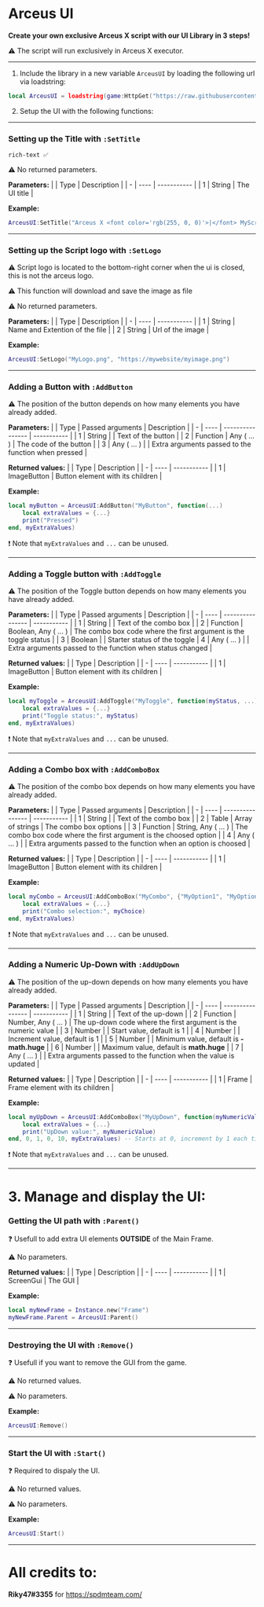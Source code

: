 # Arceus UI

**Create your own exclusive Arceus X script with our UI Library in 3 steps!**

⚠️ The script will run exclusively in Arceus X executor.

---

1. Include the library in a new variable `ArceusUI` by loading the following url via loadstring:
```lua
local ArceusUI = loadstring(game:HttpGet("https://raw.githubusercontent.com/SPDM-Team/ArceusX-V3-Scripts/main/ArceusUI.lua"))()
```

2. Setup the UI with the following functions:

---

### Setting up the Title with `:SetTitle`
`rich-text ✅`
     
⚠️ No returned parameters.
     
**Parameters:**
|   | Type | Description |
| - | ---- | ----------- |
| 1 | String | The UI title |

**Example:**
```lua
ArceusUI:SetTitle("Arceus X <font color='rgb(255, 0, 0)'>|</font> MyScript")
```
      
---

### Setting up the Script logo with `:SetLogo`

⚠️ Script logo is located to the bottom-right corner when the ui is closed, this is not the arceus logo.

⚠️ This function will download and save the image as file

⚠️ No returned parameters.
      
**Parameters:**
|   | Type | Description |
| - | ---- | ----------- |
| 1 | String | Name and Extention of the file |
| 2 | String | Url of the image |
      
**Example:**
```lua
ArceusUI:SetLogo("MyLogo.png", "https://mywebsite/myimage.png")
```
      
---

### Adding a Button with `:AddButton`

⚠️ The position of the button depends on how many elements you have already added.

**Parameters:**
|   | Type | Passed arguments | Description |
| - | ---- | ---------------- | ----------- |
| 1 | String | | Text of the button |
| 2 | Function | Any ( ... ) | The code of the button |
| 3 | Any ( ... ) | | Extra arguments passed to the function when pressed |

**Returned values:**
|   | Type | Description |
| - | ---- | ----------- |
| 1 | ImageButton | Button element with its children |

**Example:**
```lua
local myButton = ArceusUI:AddButton("MyButton", function(...)
    local extraValues = {...}
    print("Pressed")
end, myExtraValues)
```
❗ Note that `myExtraValues` and `...` can be unused.

---

### Adding a Toggle button with `:AddToggle`

⚠️ The position of the Toggle button depends on how many elements you have already added.

**Parameters:**
|   | Type | Passed arguments | Description |
| - | ---- | ---------------- | ----------- |
| 1 | String | | Text of the combo box |
| 2 | Function | Boolean, Any ( ... ) | The combo box code where the first argument is the toggle status |
| 3 | Boolean | | Starter status of the toggle
| 4 | Any ( ... ) | | Extra arguments passed to the function when status changed |

**Returned values:**
|   | Type | Description |
| - | ---- | ----------- |
| 1 | ImageButton | Button element with its children |

**Example:**
```lua
local myToggle = ArceusUI:AddToggle("MyToggle", function(myStatus, ...)
    local extraValues = {...}
    print("Toggle status:", myStatus)
end, myExtraValues)
```
❗ Note that `myExtraValues` and `...` can be unused.

---

### Adding a Combo box with `:AddComboBox`

⚠️ The position of the combo box depends on how many elements you have already added.

**Parameters:**
|   | Type | Passed arguments | Description |
| - | ---- | ---------------- | ----------- |
| 1 | String | | Text of the combo box |
| 2 | Table | Array of strings | The combo box options |
| 3 | Function | String, Any ( ... ) | The combo box code where the first argument is the choosed option |
| 4 | Any ( ... ) | | Extra arguments passed to the function when an option is choosed |

**Returned values:**
|   | Type | Description |
| - | ---- | ----------- |
| 1 | ImageButton | Button element with its children |

**Example:**
```lua
local myCombo = ArceusUI:AddComboBox("MyCombo", {"MyOption1", "MyOption2"}, function(myChoice, ...)
    local extraValues = {...}
    print("Combo selection:", myChoice)
end, myExtraValues)
```
❗ Note that `myExtraValues` and `...` can be unused.

---

### Adding a Numeric Up-Down with `:AddUpDown`

⚠️ The position of the up-down depends on how many elements you have already added.

**Parameters:**
|   | Type | Passed arguments | Description |
| - | ---- | ---------------- | ----------- |
| 1 | String | | Text of the up-down |
| 2 | Function | Number, Any ( ... ) | The up-down code where the first argument is the numeric value |
| 3 | Number | | Start value, default is 1 |
| 4 | Number | | Increment value, default is 1 |
| 5 | Number | | Minimum value, default is **-math.huge** |
| 6 | Number | | Maximum value, default is **math.huge** |
| 7 | Any ( ... ) | | Extra arguments passed to the function when the value is updated |

**Returned values:**
|   | Type | Description |
| - | ---- | ----------- |
| 1 | Frame | Frame element with its children |

**Example:**
```lua
local myUpDown = ArceusUI:AddComboBox("MyUpDown", function(myNumericValue, ...)
    local extraValues = {...}
    print("UpDown value:", myNumericValue)
end, 0, 1, 0, 10, myExtraValues) -- Starts at 0, increment by 1 each time, min 0 and max 10
```
❗ Note that `myExtraValues` and `...` can be unused.

---

# 3. Manage and display the UI:

### Getting the UI path with `:Parent()`

❓ Usefull to add extra UI elements **OUTSIDE** of the Main Frame.

⚠️ No parameters.

**Returned values:**
|   | Type | Description |
| - | ---- | ----------- |
| 1 | ScreenGui | The GUI |

**Example:**
```lua
local myNewFrame = Instance.new("Frame")
myNewFrame.Parent = ArceusUI:Parent()
```

---

### Destroying the UI with `:Remove()`

❓ Usefull if you want to remove the GUI from the game.

⚠️ No returned values.

⚠️ No parameters.

**Example:**
```lua
ArceusUI:Remove()
```

---

### Start the UI with `:Start()`

❓ Required to dispaly the UI.

⚠️ No returned values.

⚠️ No parameters.

**Example:**
```lua
ArceusUI:Start()
```

---

# All credits to:
**Riky47#3355** for https://spdmteam.com/
